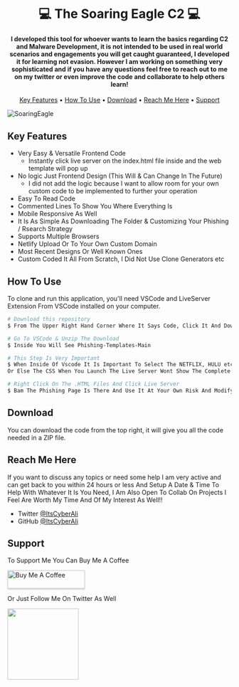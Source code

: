 <h1 align="center">
  <br>
  💻 The Soaring Eagle C2 💻
  <br>
</h1>

<h4 align="center">I developed this tool for whoever wants to learn the basics regarding C2 and Malware Development, it is not intended to be used in real world scenarios and engagements you will get caught guaranteed, 
I developed it for learning not evasion. However I am working on something very sophisticated and if you have any questions feel free to reach out to me on my twitter or even improve the code and 
collaborate to help others learn!
</h4>

<p align="center">
  <a href="#key-features">Key Features</a> •
  <a href="#how-to-use">How To Use</a> •
  <a href="#download">Download</a> •
  <a href="#reach-me-here">Reach Me Here</a> •
  <a href="#support">Support</a>
</p>

![SoaringEagle](https://user-images.githubusercontent.com/111126641/195888314-a56ccdda-cfa4-406c-a656-1d73a7ad7c76.png)

## Key Features

* Very Easy & Versatile Frontend Code
  - Instantly click live server on the index.html file inside and the web template will pop up
* No logic Just Frontend Design (This Will & Can Change In The Future)
  - I did not add the logic because I want to allow room for your own custom code to be implemented to further your operation
* Easy To Read Code 
* Commented Lines To Show You Where Everything Is
* Mobile Responsive As Well
* It Is As Simple As Downloading The Folder & Customizing Your Phishing / Rsearch Strategy
* Supports Multiple Browsers
* Netlify Upload Or To Your Own Custom Domain
* Most Recent Designs Or Well Known Ones
* Custom Coded It All From Scratch, I Did Not Use Clone Generators etc

## How To Use

To clone and run this application, you'll need VSCode and LiveServer Extension From VSCode installed on your computer.

```bash
# Download this repository
$ From The Upper Right Hand Corner Where It Says Code, Click It And Download The ZIP File

# Go To VSCode & Unzip The Download
$ Inside You Will See Phishing-Templates-Main

# This Step Is Very Important
$ When Inside Of Vscode It Is Important To Select The NETFLIX, HULU etc Folder And Not The Phishing-Templates-Main
Or Else The CSS When You Launch The Live Server Wont Show The Complete Page

# Right Click On The .HTML Files And Click Live Server
$ Bam The Phishing Page Is There And Use It At Your Own Risk And Modify It To Your Liking As Well As Add Logic
```


## Download

You can download the code from the top right, it will give you all the code needed in a ZIP file.

## Reach Me Here

If you want to discuss any topics or need some help I am very active and can get back to you within 24 hours or less 
And Setup A Date & Time To Help With Whatever It Is You Need, I Am Also Open To Collab On Projects I Feel Are Worth My Time
And Of My Interest As Well!!
* Twitter [@ItsCyberAli](https://twitter.com/ItsCyberAli)
* GitHub [@ItsCyberAli](https://github.com/ItsCyberAli)

## Support

<p>To Support Me You Can Buy Me A Coffee</p> 

<a href="https://www.buymeacoffee.com/ItsCyberAli" target="_blank"><img src="https://www.buymeacoffee.com/assets/img/custom_images/purple_img.png" alt="Buy Me A Coffee" style="height: 41px !important;width: 174px !important;box-shadow: 0px 3px 2px 0px rgba(190, 190, 190, 0.5) !important;-webkit-box-shadow: 0px 3px 2px 0px rgba(190, 190, 190, 0.5) !important;" ></a>

<p>Or Just Follow Me On Twitter As Well</p> 

<a href="https://twitter.com/ItsCyberAli">
	<img src="https://imgs.search.brave.com/f4D618R1h5bFKTM3AxujnMLyA5IZhP8iWVpc2VnHU68/rs:fit:1200:628:1/g:ce/aHR0cHM6Ly93d3cu/MTJjYXJhY3Rlcmlz/dGljYXMuY29tL3dw/LWNvbnRlbnQvdXBs/b2Fkcy8yMDE3LzEy/L2NhcmFjdGVyJUMz/JUFEc3RpY2FzLWRl/LXR3aXR0ZXIuanBn" width="160">
</a>
